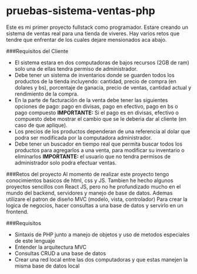 # pruebas-sistema-ventas-php
Este es mi primer proyecto fullstack como programador. Estare creando un sistema de ventas real para una tienda de viveres. Hay varios retos que tendre que enfrentar de los cuales dejare mensionados aca abajo.

###Requisitos del Cliente
- El sistema estara en dos computadoras de bajos recursos (2GB de ram) solo una de ellas tendra permiso de administrador.
- Debe tener un sistema de inventarios donde se guarden todos los productos de la tienda incluyendo: cantidad, precio de compra (en dolares y bs), porcentaje de ganacia, precio de ventas, cantidad actual y rendimiento de la compra.
- En la parte de facturación de la venta debe tener las siguientes opciones de pago: pago en divisas, pago en efectivo, pago en bs o pago compuesto **IMPORTANTE:** Si el pago es en divisas, efectivo o compuesto debe mostrar el cambio que se le deberia dar al cliente (en caso de que aplique).
- Los precios de los productos dependeran de una referencia al dolar que podra ser modificada por la computadora administrador.
- Debe tener un buscador en tiempo real que permita buscar todos los productos para agregarlos a una venta, para modificar su inventario o eliminarlos **IMPORTANTE:** el usuario que no tendra permisos de administrador solo podra efectuar ventas.


###Retos del proyecto
Al momento de realizar este proyecto tengo conocimientos basicos de html, css y JS. Tambien he hecho algunos proyectos sencillos con React JS, pero no he profundizado mucho en el mundo del backend, servidores y manejo de base de datos. Ademas utilizare el patron de diseño MVC (modelo, vista, controlador) Para crear la logica de negocios, hacer consultas a una base de datos y servirlo en un frontend.

###Requisitos

- Sintaxis de PHP junto a manejo de objetos y uso de metodos especiales de este lenguaje
- Entender la arquitectura MVC
- Consultas CRUD a una base de datos
- Crear una red local entre las dos computadoras y que estas manejen la misma base de datos local
